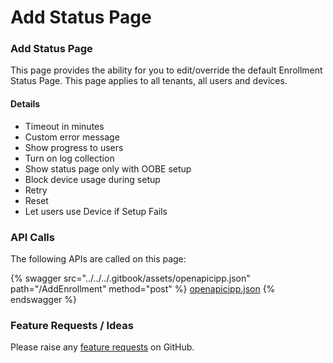 # Add Status Page

### Add Status Page

This page provides the ability for you to edit/override the default Enrollment Status Page. This page applies to all tenants, all users and devices.

#### Details <a href="#addstatuspage-details" id="addstatuspage-details"></a>

* Timeout in minutes
* Custom error message
* Show progress to users
* Turn on log collection
* Show status page only with OOBE setup
* Block device usage during setup
* Retry
* Reset
* Let users use Device if Setup Fails

### API Calls

The following APIs are called on this page:

{% swagger src="../../../.gitbook/assets/openapicipp.json" path="/AddEnrollment" method="post" %}
[openapicipp.json](../../../.gitbook/assets/openapicipp.json)
{% endswagger %}

### Feature Requests / Ideas

Please raise any [feature requests](https://github.com/KelvinTegelaar/CIPP/issues/new?assignees=\&labels=enhancement%2Cno-priority\&projects=\&template=feature.yml\&title=%5BFeature+Request%5D%3A+) on GitHub.
